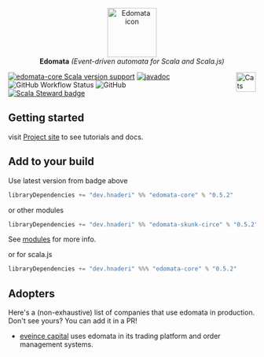 <p align="center">
  <img src="https://edomata.ir/icon.png" height="100px" alt="Edomata icon" />
  <br/>
  <strong>Edomata</strong>
  <i>(Event-driven automata for Scala and Scala.js)</i>
</p>

<a href="https://typelevel.org/cats/"><img src="https://typelevel.org/cats/img/cats-badge.svg" height="40px" align="right" alt="Cats friendly" /></a>

[![edomata-core Scala version support](https://index.scala-lang.org/hnaderi/edomata/edomata-core/latest.svg?style=flat-square)](https://index.scala-lang.org/hnaderi/edomata/edomata-core)
[![javadoc](https://javadoc.io/badge2/dev.hnaderi/edomata-docs_3/scaladoc.svg?style=flat-square)](https://javadoc.io/doc/dev.hnaderi/edomata-docs_3) 
<img alt="GitHub Workflow Status" src="https://img.shields.io/github/workflow/status/hnaderi/edomata/Continuous%20Integration?style=flat-square">
<img alt="GitHub" src="https://img.shields.io/github/license/hnaderi/edomata?style=flat-square">  
[![Scala Steward badge](https://img.shields.io/badge/Scala_Steward-helping-blue.svg?style=flat-square&logo=data:image/png;base64,iVBORw0KGgoAAAANSUhEUgAAAA4AAAAQCAMAAAARSr4IAAAAVFBMVEUAAACHjojlOy5NWlrKzcYRKjGFjIbp293YycuLa3pYY2LSqql4f3pCUFTgSjNodYRmcXUsPD/NTTbjRS+2jomhgnzNc223cGvZS0HaSD0XLjbaSjElhIr+AAAAAXRSTlMAQObYZgAAAHlJREFUCNdNyosOwyAIhWHAQS1Vt7a77/3fcxxdmv0xwmckutAR1nkm4ggbyEcg/wWmlGLDAA3oL50xi6fk5ffZ3E2E3QfZDCcCN2YtbEWZt+Drc6u6rlqv7Uk0LdKqqr5rk2UCRXOk0vmQKGfc94nOJyQjouF9H/wCc9gECEYfONoAAAAASUVORK5CYII=)](https://scala-steward.org)

## Getting started
visit [Project site](https://edomata.ir/) to see tutorials and docs.

## Add to your build
Use latest version from badge above
```scala
libraryDependencies += "dev.hnaderi" %% "edomata-core" % "0.5.2"

```  
or other modules  
```scala
libraryDependencies += "dev.hnaderi" %% "edomata-skunk-circe" % "0.5.2"
```  
See [modules](https://edomata.ir/other/modules.html) for more info.

or for scala.js
```scala
libraryDependencies += "dev.hnaderi" %%% "edomata-core" % "0.5.2"
```

## Adopters

Here's a (non-exhaustive) list of companies that use edomata in production. Don't see yours? You can add it in a PR!

- [eveince capital](https://eveince.com/) uses edomata in its trading platform and order management systems.
